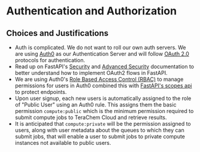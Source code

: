# Authentication and Authorization

## Choices and Justifications

- Auth is complicated. We do not want to roll our own auth servers. We are using [Auth0](https://auth0.com) as our Authentication Server and will follow [OAuth 2.0](https://oauth.net/2/) protocols for authentication.
- Read up on FastAPI's [Security](https://fastapi.tiangolo.com/tutorial/security/) and [Advanced Security](https://fastapi.tiangolo.com/advanced/security/) documentation to better understand how to implement OAuth2 flows in FastAPI.
- We are using Auth0's [Role Based Access Control (RBAC)](https://auth0.com/docs/authorization/rbac) to manage permissions for users in Auth0 combined this with [FastAPI's scopes api](https://fastapi.tiangolo.com/advanced/security/oauth2-scopes/) to protect endpoints.
- Upon user signup, each new users is automatically assigned to the role of "Public User" using an Auth0 rule. This assigns them the basic permission `compute:public` which is the minimum permission required to submit compute jobs to TeraChem Cloud and retrieve results.
- It is anticipated that `compute:private` will be the permission assigned to users, along with user metadata about the queues to which they can submit jobs, that will enable a user to submit jobs to private compute instances not available to public users.
